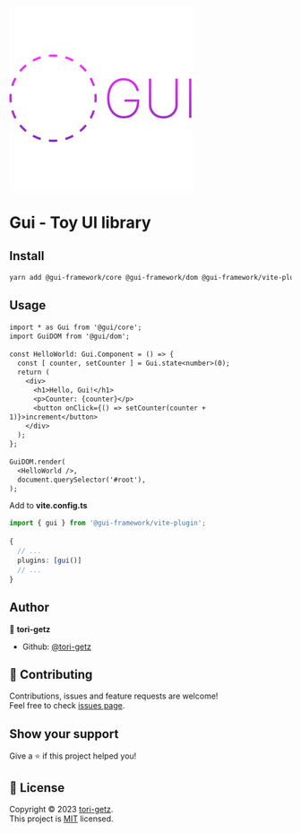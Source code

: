<img src='logo.png' />

# Gui - Toy UI library

## Install

```sh
yarn add @gui-framework/core @gui-framework/dom @gui-framework/vite-plugin
```

## Usage
```tsx
import * as Gui from '@gui/core';
import GuiDOM from '@gui/dom';

const HelloWorld: Gui.Component = () => {
  const [ counter, setCounter ] = Gui.state<number>(0);
  return (
    <div>
      <h1>Hello, Gui!</h1>
      <p>Counter: {counter}</p>
      <button onClick={() => setCounter(counter + 1)}>increment</button>
    </div>
  );
};

GuiDOM.render(
  <HelloWorld />,
  document.querySelector('#root'),
);

```

Add to <b>vite.config.ts</b>
```ts
import { gui } from '@gui-framework/vite-plugin';

{
  // ...
  plugins: [gui()]
  // ...
}
```

## Author

👤 **tori-getz**

* Github: [@tori-getz](https://github.com/tori-getz)

## 🤝 Contributing

Contributions, issues and feature requests are welcome!<br />Feel free to check [issues page](https://github.com/tori-getz/gui/issues). 

## Show your support

Give a ⭐️ if this project helped you!

## 📝 License

Copyright © 2023 [tori-getz](https://github.com/tori-getz).<br />
This project is [MIT](LICENSE) licensed.
